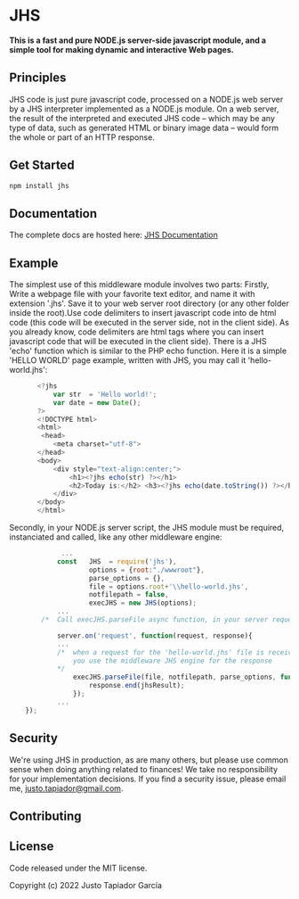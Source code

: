 # JHS

**This is a fast and pure NODE.js server-side javascript module,  and a simple tool for making dynamic 
and interactive Web pages.**

## Principles

JHS code is just pure javascript code, processed on a NODE.js web server by a JHS interpreter 
implemented as a NODE.js module. On a web server, the result of the interpreted and executed 
JHS code – which may be any type of data, such as generated HTML or binary image data – would 
form the whole or part of an HTTP response.

## Get Started

```sh
npm install jhs
```

## Documentation
The complete docs are hosted here: [JHS Documentation](docs/) 

## Example

The simplest use of this middleware module involves two parts:
Firstly, Write a webpage file with your favorite text editor, and name it with extension '.jhs'. 
Save it to your web server root directory (or any other folder inside the root).Use code 
delimiters <?jhs and ?> to insert javascript code into de html code (this code will be 
executed in the server side, not in the client side). As you already know, code 
delimiters <script> </script> are html tags where you can insert javascript code that 
will be executed in the client side). There is a JHS 'echo' function which is similar 
to the PHP echo function. Here it is a simple 'HELLO WORLD' page example, written with JHS, 
you may call it 'hello-world.jhs':
 ```javascript
        <?jhs 
            var str  = 'Hello world!';
            var date = new Date();
        ?>
        <!DOCTYPE html> 
        <html>
         <head>
            <meta charset="utf-8">
        </head>
        <body>
            <div style="text-align:center;">
                <h1><?jhs echo(str) ?></h1>
                <h2>Today is:</h2> <h3><?jhs echo(date.toString()) ?></h3>
            </div>
        </body>
        </html>
```
Secondly, in your NODE.js server script, the JHS module must be required, instanciated 
and called, like any other middleware engine:
```javascript
             ...
            const   JHS  = require('jhs'),
                    options = {root:"./wwwroot"},
                    parse_options = {},
                    file = options.root+'\\hello-world.jhs',
                    notfilepath = false,
                    execJHS = new JHS(options);
            ...
        /*  Call execJHS.parseFile async function, in your server request event listener */

            server.on('request', function(request, response){
            ...
            /*  when a request for the 'hello-world.jhs' file is received, 
                you use the middleware JHS engine for the response 
            */
                execJHS.parseFile(file, notfilepath, parse_options, function(jhsResult, err){  
                    response.end(jhsResult);
                }); 
            ...
    });
```
## Security

We're using JHS in production, as are many others, but please use common sense when 
doing anything related to finances! We take no responsibility for your implementation 
decisions. If you find a security issue, please email me,  justo.tapiador@gmail.com.

## Contributing

## License
Code released under the MIT license.

Copyright (c) 2022 Justo Tapiador García

